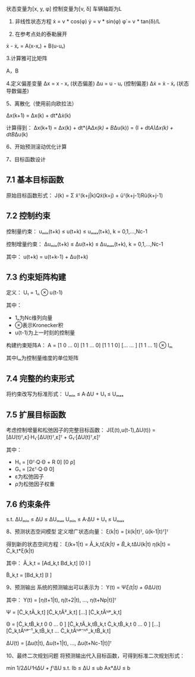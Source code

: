 状态变量为[x, y, φ]  控制变量为[v, δ]  车辆轴距为L
1. 非线性状态方程
ẋ = v * cos(φ)
ẏ = v * sin(φ)
φ̇ = v * tan(δ)/L

2. 在参考点处的泰勒展开

ẋ - ẋᵣ = A(x-xᵣ) + B(u-uᵣ)

3.计算雅可比矩阵

A，B

4.定义偏差变量
Δx = x - xᵣ   (状态偏差)
Δu = u - uᵣ   (控制偏差)
Δẋ = ẋ - ẋᵣ   (状态导数偏差)

5、离散化（使用前向欧拉法）

Δx(k+1) = Δx(k) + dt*Δẋ(k)

计算得到：
Δx(k+1) = Δx(k) + dt*(A*Δx(k) + B*Δu(k))
        = (I + dt*A)*Δx(k) + dt*B*Δu(k) 

6、开始预测滚动优化计算

7、目标函数设计

## 7.1 基本目标函数
原始目标函数形式：
J(k) = Σ x̃ᵀ(k+j|k)Qx̃(k+j) + ũᵀ(k+j-1)Rũ(k+j-1)

## 7.2 控制约束
控制量约束：
uₘᵢₙ(t+k) ≤ u(t+k) ≤ uₘₐₓ(t+k), k = 0,1,...,Nc-1

控制增量约束：
Δuₘᵢₙ(t+k) ≤ Δu(t+k) ≤ Δuₘₐₓ(t+k), k = 0,1,...,Nc-1

其中：
u(t+k) = u(t+k-1) + Δu(t+k)

## 7.3 约束矩阵构建
定义：
U₁ = 1ₙ ⊗ u(t-1)

其中：
- 1ₙ为Nc维列向量
- ⊗表示Kronecker积
- u(t-1)为上一时刻的控制量

构建约束矩阵A：
A = [1  0  ...  0]
    [1  1  ...  0]
    [1  1  1  0]
    [...    ...  ]
    [1  1  ...  1] ⊗ Iₘ

其中Iₘ为控制量维度的单位矩阵

## 7.4 完整的约束形式
将约束改写为标准形式：
Uₘᵢₙ ≤ A·ΔU + U₁ ≤ Uₘₐₓ

## 7.5 扩展目标函数
考虑控制增量和松弛因子的完整目标函数：
J(ξ(t),u(t-1),ΔU(t)) = [ΔU(t)ᵀ,ε]·H₁·[ΔU(t)ᵀ,ε]ᵀ + G₁·[ΔU(t)ᵀ,ε]ᵀ

其中：
- H₁ = [Θᵀ·Q·Θ + R  0]
       [0             ρ]
- G₁ = [2εᵀ·Q·Θ  0]
- ε为松弛因子
- ρ为松弛因子权重

## 7.6 约束条件
s.t.  ΔUₘᵢₙ ≤ ΔU ≤ ΔUₘₐₓ
      Uₘᵢₙ ≤ A·ΔU + U₁ ≤ Uₘₐₓ

8、预测状态空间模型
定义增广状态向量：
ξ(k|t) = [x̃(k|t)ᵀ, ũ(k-1|t)ᵀ]ᵀ

得到新的状态空间方程：
ξ(k+1|t) = Ã_k,t*ξ(k|t) + B̃_k,t*ΔU(k|t)
η(k|t) = C̃_k,t*ξ(k|t)

其中：
Ã_k,t = [Ad_k,t  Bd_k,t]
        [0       I    ]

B̃_k,t = [Bd_k,t]
        [I    ]

9、预测输出
系统的预测输出可以表示为：
Y(t) = Ψ*ξ(t|t) + Θ*ΔU(t)

其中：
Y(t) = [η(t+1|t), η(t+2|t), ..., η(t+Np|t)]ᵀ

Ψ = [C̃_k,tÃ_k,t]
    [C̃_k,tÃ²_k,t]
    [...]
    [C̃_k,tÃᴺᵖ_k,t]

Θ = [C̃_k,tB̃_k,t    0         0       ...  0    ]
    [C̃_k,tÃ_k,tB̃_k,t  C̃_k,tB̃_k,t  0       ...  0    ]
    [...]
    [C̃_k,tÃᴺᵖ⁻¹_k,tB̃_k,t  ...  C̃_k,tÃᴺᵖ⁻ᴺᶜ_k,tB̃_k,t]

ΔU(t) = [Δu(t|t), Δu(t+1|t), ..., Δu(t+Nc-1|t)]ᵀ

10、最终二次规划问题
将预测输出代入目标函数，可得到标准二次规划形式：


min  1/2*ΔUᵀ*H*ΔU + fᵀ*ΔU
s.t. lb ≤ ΔU ≤ ub
     Ax*ΔU ≤ b
